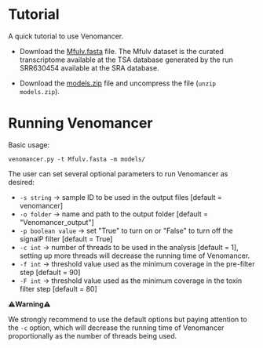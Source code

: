 Tutorial
========

A quick tutorial to use Venomancer.

- Download the [Mfulv.fasta](https://github.com/pedronachtigall/Venomancer/blob/master/tutorial/Mfulv.fasta) file. The Mfulv dataset is the curated transcriptome available at the TSA database generated by the run SRR630454 available at the SRA database.

- Download the [models.zip](https://github.com/pedronachtigall/Venomancer/blob/master/models.zip) file and uncompress the file (```unzip models.zip```).

Running Venomancer
==================

Basic usage:
```
venomancer.py -t Mfulv.fasta -m models/
```

The user can set several optional parameters to run Venomancer as desired:

- ```-s string``` -> sample ID to be used in the output files [default = venomancer]
- ```-o folder``` -> name and path to the output folder [default = "Venomancer_output"]
- ```-p boolean value``` -> set "True" to turn on or "False" to turn off the signalP filter [default = True]
- ```-c int``` -> number of threads to be used in the analysis [default = 1], setting up more threads will decrease the running time of Venomancer.
- ```-f int``` -> threshold value used as the minimum coverage in the pre-filter step [default = 90]
- ```-F int``` -> threshold value used as the minimum coverage in the toxin filter step [default = 80]


:warning:**Warning**:warning:

We strongly recommend to use the default options but paying attention to the ```-c``` option, which will decrease the running time of Venomancer proportionally as the number of threads being used.
